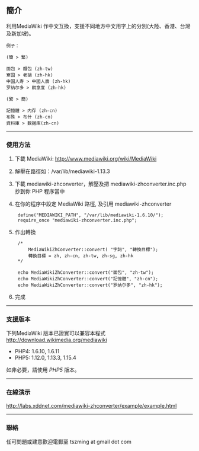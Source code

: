 ﻿簡介
----

利用MediaWiki 作中文互換，支援不同地方中文用字上的分別(大陸、香港、台灣及新加坡)。

```
例子：

(簡 > 繁)

面包 > 麵包 (zh-tw)
寮国 > 老撾 (zh-hk)
中国人寿 > 中國人壽 (zh-hk)
罗纳尔多 > 朗拿度 (zh-hk)

(繁 > 簡)

記憶體 > 内存 (zh-cn)
布殊 > 布什 (zh-cn)
資料庫 > 数据库(zh-cn)
```

----
### 使用方法

1. 下載 MediaWiki: http://www.mediawiki.org/wiki/MediaWiki

2. 解壓在路徑如：/var/lib/mediawiki-1.13.3

3. 下載 mediawiki-zhconverter，解壓及把 mediawiki-zhconverter.inc.php 抄到你 PHP 程序當中

4. 在你的程序中設定 MediaWiki 路徑, 及引用 mediawiki-zhconverter


        define("MEDIAWIKI_PATH", "/var/lib/mediawiki-1.6.10/");
        require_once "mediawiki-zhconverter.inc.php";


4. 作出轉換

        /*
            MediaWikiZhConverter::convert( "字詞", "轉換目標");  
            轉換目標 = zh, zh-cn, zh-tw, zh-sg, zh-hk
        */
        
        echo MediaWikiZhConverter::convert("面包", "zh-tw");
        echo MediaWikiZhConverter::convert("記憶體", "zh-cn");
        echo MediaWikiZhConverter::convert("罗纳尔多", "zh-hk");



5. 完成


----
### 支援版本

下列MediaWiki 版本已證實可以兼容本程式 http://download.wikimedia.org/mediawiki

 * PHP4: 1.6.10, 1.6.11
 * PHP5: 1.12.0, 1.13.3, 1.15.4

如非必要，請使用 *PHP5* 版本。

----
### 在線演示

http://labs.xddnet.com/mediawiki-zhconverter/example/example.html


----
### 聯絡

任可問題或建意歡迎電郵至 tszming at gmail dot com  